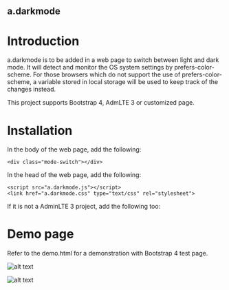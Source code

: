 ## a.darkmode

# Introduction
a.darkmode is to be added in a web page to switch between light and dark mode. It will detect and monitor the OS system settings by prefers-color-scheme. For those browsers which do not support the use of prefers-color-scheme, a variable stored in local storage will be used to keep track of the changes instead.

This project supports Bootstrap 4, AdmLTE 3 or customized page.

# Installation

In the body of the web page, add the following:

    <div class="mode-switch"></div>

In the head of the web page, add the following:

	<script src="a.darkmode.js"></script>
	<link href="a.darkmode.css" type="text/css" rel="stylesheet">

If it is not a AdminLTE 3 project, add the following too:    
	<link href="a.darkmode-custom.css" type="text/css" rel="stylesheet">

# Demo page

Refer to the demo.html for a demonstration with Bootstrap 4 test page.


![alt text](https://github.com/alantypoon/a.darkmode/edit/main/images/mode-light.png?raw=true)

![alt text](https://github.com/alantypoon/a.darkmode/edit/main/images/mode-dark.png?raw=true)
